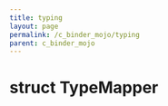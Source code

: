 ```yaml
---
title: typing
layout: page
permalink: /c_binder_mojo/typing
parent: c_binder_mojo
---
```


# struct TypeMapper

